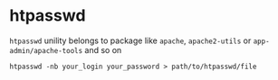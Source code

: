 # htpasswd

`htpasswd` unility belongs to package like `apache`, `apache2-utils` or
`app-admin/apache-tools` and so on

    htpasswd -nb your_login your_password > path/to/htpasswd/file
